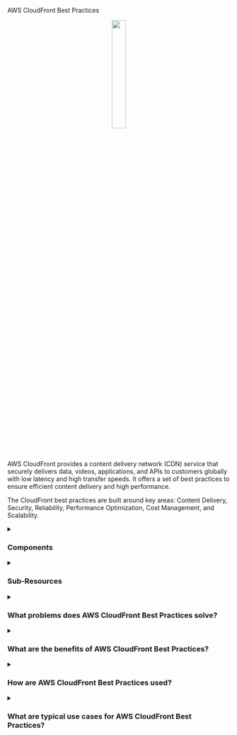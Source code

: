 AWS CloudFront Best Practices
<div align="center">
  <img src="https://cdn.freebiesupply.com/logos/large/2x/aws-cloudfront-logo-png-transparent.png" width="25%">
</div>
<br/>
AWS CloudFront provides a content delivery network (CDN) service that securely delivers data, videos, applications, and APIs to customers globally with low latency and high transfer speeds. It offers a set of best practices to ensure efficient content delivery and high performance.

The CloudFront best practices are built around key areas: Content Delivery, Security, Reliability, Performance Optimization, Cost Management, and Scalability.

<details><summary><h3>Components</h3></summary>
  
Content Delivery

<div align="center">
  <img src="https://cdn-icons-png.flaticon.com/512/8166/8166342.png" width="25%">
</div>
Content Delivery focuses on efficiently distributing content to end-users. This pillar includes strategies for cache optimization, intelligent content routing, and leveraging Edge Locations to reduce latency and improve delivery speeds.

Security

<div align="center">
  <img src="https://cdn-icons-png.flaticon.com/512/4744/4744315.png" width="25%">
</div>
The Security pillar encompasses protecting content and applications served through CloudFront. It includes implementing encryption, access controls, and preventing unauthorized access or distribution of content.

Reliability

<div align="center">
  <img src="https://cdn-icons-png.flaticon.com/512/12376/12376658.png" width="25%">
</div>
Reliability focuses on ensuring continuous availability and performance. This pillar includes strategies for fault tolerance, load balancing, and configuring CloudFront to automatically route around failures.

Performance Optimization

<div align="center">
  <img src="https://cdn-icons-png.flaticon.com/512/9732/9732828.png" width="25%">
</div>
Performance Optimization aims to maximize content delivery speeds and minimize latency. It includes optimizing cache behavior, leveraging compression techniques, and utilizing CloudFront functionalities like Lambda@Edge for dynamic content acceleration.

Cost Management

<div align="center">
  <img src="http://cdn-icons-png.flaticon.com/512/6745/6745218.png" width="25%">
</div>
Cost Management involves optimizing CloudFront usage to minimize expenses. This pillar includes strategies for efficient cache utilization, selecting appropriate pricing tiers, and monitoring usage to identify cost-saving opportunities.

Scalability

<div align="center">
  <img src="https://cdn-icons-png.flaticon.com/512/3985/3985209.png" width="25%">
</div>
Scalability focuses on ensuring CloudFront can handle increasing demands without performance degradation. This pillar includes designing for horizontal scalability, leveraging AWS services for automatic scaling, and optimizing for traffic spikes.

</details>


<details><summary> <h3>Sub-Resources</h3></summary>

## AWS CloudFront Sub-Resources

### 1. Edge Locations:
   - **Description**: Edge locations are endpoints for AWS CloudFront that are used for caching content closer to users. They serve incoming requests for content and cache copies of your content for faster delivery to users.
   - **Functionality**: Edge locations are distributed globally and are responsible for caching content, delivering content to end-users, and handling various CDN functionalities like dynamic content acceleration and SSL termination.
   - **Importance**: Edge locations play a crucial role in reducing latency and improving the performance of content delivery by serving cached content from locations closer to end-users.
   - **Example Use Case**: When a user requests content served through CloudFront, the request is routed to the nearest edge location, which delivers the cached content if available, reducing the round-trip time and improving user experience.

### 2. Origin Servers:
   - **Description**: Origin servers are the source of the content that CloudFront distributes. They can be an Amazon S3 bucket, an EC2 instance, an Elastic Load Balancer, or a custom origin server outside of AWS.
   - **Functionality**: Origin servers store the original, definitive versions of the content that CloudFront distributes. CloudFront retrieves content from origin servers on-demand or based on cache-control directives.
   - **Importance**: Origin servers are critical for content delivery as they provide the source content that CloudFront caches and distributes to edge locations. They can also dynamically generate content in response to user requests.
   - **Example Use Case**: An Amazon S3 bucket serving static website content acts as the origin server for CloudFront. When a user requests a webpage, CloudFront retrieves the corresponding files from the S3 bucket and caches them at edge locations for subsequent requests.

### 3. Distribution:
   - **Description**: A distribution represents the configuration and resources needed to distribute content with CloudFront. It specifies the origin server(s), cache behavior, security settings, and distribution settings.
   - **Functionality**: Distributions define how content is delivered through CloudFront, including which origin(s) to use, how to handle caching and content delivery, and any additional settings like SSL configuration and access control.
   - **Importance**: Distributions are central to CloudFront's functionality, as they determine how content is cached, delivered, and secured. Multiple distributions can be created to serve different content or to apply different configurations.
   - **Example Use Case**: A distribution is created to serve static website content stored in an Amazon S3 bucket. The distribution specifies the S3 bucket as the origin, sets caching rules to optimize performance, and configures SSL for secure communication.

### 4. Cache Behavior:
   - **Description**: Cache behaviors define how CloudFront handles requests for specific paths or patterns of content. They determine whether CloudFront serves content from cache or forwards requests to the origin server.
   - **Functionality**: Cache behaviors allow fine-grained control over how content is cached and delivered based on URL patterns, query strings, headers, or cookies. They specify caching behavior, TTLs, and origin server settings.
   - **Importance**: Cache behaviors enable optimization of content delivery by tailoring caching policies to different types of content or user requests. They help improve performance and reduce origin server load.
   - **Example Use Case**: A cache behavior is configured to cache all images (e.g., files with `.jpg`, `.png`, `.gif` extensions) for one hour. Requests for image files matching this pattern are served directly from CloudFront's cache, reducing latency and origin server load.

</details>


<details><summary> <h3>What problems does AWS CloudFront Best Practices solve?</h3></summary>
<div align="center">
  <img src="https://cdn-icons-png.flaticon.com/512/4133/4133589.png" width="25%">
</div>  
  
AWS CloudFront Best Practices addresses several challenges in content delivery and application distribution, including:

Slow content delivery: It offers techniques to improve content delivery speeds and reduce latency.
Security vulnerabilities: It provides strategies to protect content and applications from unauthorized access or distribution.
Reliability concerns: It offers mechanisms to ensure continuous availability and performance even during failures or high traffic.
Cost inefficiencies: It helps in optimizing CloudFront usage to minimize expenses and maximize cost-effectiveness.
Scalability limitations: It provides guidelines for designing scalable architectures to handle varying levels of demand efficiently.
</details>
<details><summary><h3>What are the benefits of AWS CloudFront Best Practices?</h3></summary>
<div align="center">
  <img src="https://cdn-icons-png.flaticon.com/512/3588/3588592.png" width="25%">
</div>  
Some key benefits of AWS CloudFront Best Practices include:

Improved content delivery: By following best practices, content delivery speeds and reliability are enhanced.
Enhanced security: It helps in implementing robust security measures to protect content and applications.
Cost savings: It aids in optimizing CloudFront usage to minimize expenses and maximize cost-effectiveness.
Scalability: It provides guidance for designing scalable architectures to handle increasing demands efficiently.
Performance optimization: It offers strategies for maximizing content delivery speeds and minimizing latency.
</details>
<details><summary><h3>How are AWS CloudFront Best Practices used?</h3></summary>
<div align="center">
  <img src="https://cdn-icons-png.flaticon.com/512/1705/1705312.png" width="25%">
</div>  
AWS CloudFront Best Practices are utilized in architecting, implementing, and optimizing content delivery solutions using CloudFront CDN. It serves as a guide for configuring CloudFront distributions, optimizing cache behavior, enhancing security measures, and ensuring high performance and reliability.

</details>
<details><summary><h3>What are typical use cases for AWS CloudFront Best Practices?</h3></summary>
<div align="center">
  <img src="https://cdn-icons-png.flaticon.com/512/2833/2833807.png" width="25%">
</div>  
  
Common use cases for AWS CloudFront Best Practices include:

Content distribution: Optimizing delivery of static and dynamic content including websites, images, videos, and APIs.
Application acceleration: Accelerating delivery of web applications and APIs to improve user experience.
Live and on-demand streaming: Delivering live and on-demand video streams with low latency and high reliability.
Global website delivery: Ensuring fast and reliable access to websites and web applications for users worldwide.
Security-enhanced delivery: Implementing secure content delivery with features like HTTPS, origin access identity, and field-level encryption.
Cost-effective delivery: Optimizing CloudFront usage to minimize costs while maximizing performance and reliability.
</details>
